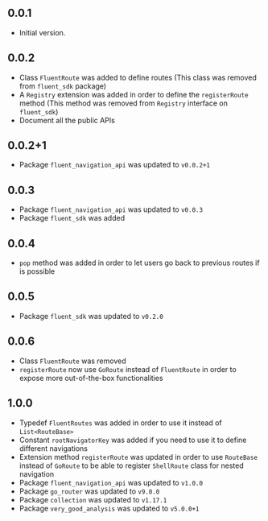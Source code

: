 ## 0.0.1

* Initial version.

## 0.0.2

* Class `FluentRoute` was added to define routes (This class was removed from `fluent_sdk` package)
* A `Registry` extension was added in order to define the `registerRoute` method (This method was removed from `Registry` interface on `fluent_sdk`)
* Document all the public APIs

## 0.0.2+1

* Package `fluent_navigation_api` was updated to `v0.0.2+1`

## 0.0.3

* Package `fluent_navigation_api` was updated to `v0.0.3`
* Package `fluent_sdk` was added

## 0.0.4

* `pop` method was added in order to let users go back to previous routes if is possible

## 0.0.5

* Package `fluent_sdk` was updated to `v0.2.0`

## 0.0.6

* Class `FluentRoute` was removed
* `registerRoute` now use `GoRoute` instead of `FluentRoute` in order to expose more out-of-the-box functionalities 

## 1.0.0

* Typedef `FluentRoutes` was added in order to use it instead of `List<RouteBase>`
* Constant `rootNavigatorKey` was added if you need to use it to define different navigations
* Extension method `registerRoute` was updated in order to use `RouteBase` instead of `GoRoute` to be able to register `ShellRoute` class for nested navigation
* Package `fluent_navigation_api` was updated to `v1.0.0`
* Package `go_router` was updated to `v9.0.0`
* Package `collection` was updated to `v1.17.1`
* Package `very_good_analysis` was updated to `v5.0.0+1`